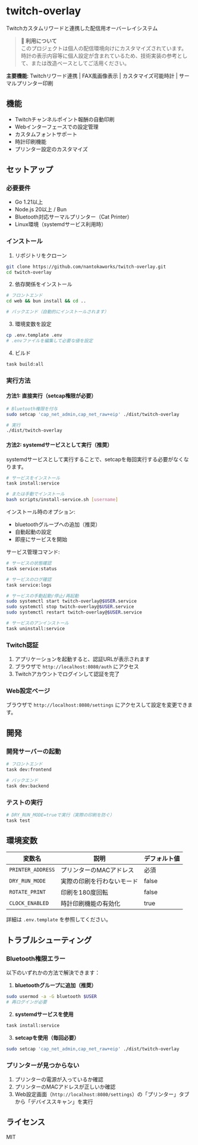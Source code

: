# twitch-overlay

Twitchカスタムリワードと連携した配信用オーバーレイシステム

> **📝 利用について**  
> このプロジェクトは個人の配信環境向けにカスタマイズされています。  
> 時計の表示内容等に個人設定が含まれているため、技術実装の参考として、または改造ベースとしてご活用ください。

**主要機能**: Twitchリワード連携 | FAX風画像表示 | カスタマイズ可能時計 | サーマルプリンター印刷

## 機能

- Twitchチャンネルポイント報酬の自動印刷
- Webインターフェースでの設定管理
- カスタムフォントサポート
- 時計印刷機能
- プリンター設定のカスタマイズ

## セットアップ

### 必要要件

- Go 1.21以上
- Node.js 20以上 / Bun
- Bluetooth対応サーマルプリンター（Cat Printer）
- Linux環境（systemdサービス利用時）

### インストール

1. リポジトリをクローン
```bash
git clone https://github.com/nantokaworks/twitch-overlay.git
cd twitch-overlay
```

2. 依存関係をインストール
```bash
# フロントエンド
cd web && bun install && cd ..

# バックエンド（自動的にインストールされます）
```

3. 環境変数を設定
```bash
cp .env.template .env
# .envファイルを編集して必要な値を設定
```

4. ビルド
```bash
task build:all
```

### 実行方法

#### 方法1: 直接実行（setcap権限が必要）

```bash
# Bluetooth権限を付与
sudo setcap 'cap_net_admin,cap_net_raw+eip' ./dist/twitch-overlay

# 実行
./dist/twitch-overlay
```

#### 方法2: systemdサービスとして実行（推奨）

systemdサービスとして実行することで、setcapを毎回実行する必要がなくなります。

```bash
# サービスをインストール
task install:service

# または手動でインストール
bash scripts/install-service.sh [username]
```

インストール時のオプション:
- bluetoothグループへの追加（推奨）
- 自動起動の設定
- 即座にサービスを開始

サービス管理コマンド:
```bash
# サービスの状態確認
task service:status

# サービスのログ確認
task service:logs

# サービスの手動起動/停止/再起動
sudo systemctl start twitch-overlay@$USER.service
sudo systemctl stop twitch-overlay@$USER.service
sudo systemctl restart twitch-overlay@$USER.service

# サービスのアンインストール
task uninstall:service
```

### Twitch認証

1. アプリケーションを起動すると、認証URLが表示されます
2. ブラウザで `http://localhost:8080/auth` にアクセス
3. Twitchアカウントでログインして認証を完了

### Web設定ページ

ブラウザで `http://localhost:8080/settings` にアクセスして設定を変更できます。

## 開発

### 開発サーバーの起動

```bash
# フロントエンド
task dev:frontend

# バックエンド
task dev:backend
```

### テストの実行

```bash
# DRY_RUN_MODE=trueで実行（実際の印刷を防ぐ）
task test
```

## 環境変数

| 変数名 | 説明 | デフォルト値 |
|--------|------|------------|
| `PRINTER_ADDRESS` | プリンターのMACアドレス | 必須 |
| `DRY_RUN_MODE` | 実際の印刷を行わないモード | false |
| `ROTATE_PRINT` | 印刷を180度回転 | false |
| `CLOCK_ENABLED` | 時計印刷機能の有効化 | true |

詳細は `.env.template` を参照してください。

## トラブルシューティング

### Bluetooth権限エラー

以下のいずれかの方法で解決できます：

1. **bluetoothグループに追加（推奨）**
```bash
sudo usermod -a -G bluetooth $USER
# 再ログインが必要
```

2. **systemdサービスを使用**
```bash
task install:service
```

3. **setcapを使用（毎回必要）**
```bash
sudo setcap 'cap_net_admin,cap_net_raw+eip' ./dist/twitch-overlay
```

### プリンターが見つからない

1. プリンターの電源が入っているか確認
2. プリンターのMACアドレスが正しいか確認
3. Web設定画面（`http://localhost:8080/settings`）の「プリンター」タブから「デバイススキャン」を実行

## ライセンス

MIT